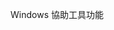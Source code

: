 <Token xmlns:xlink="http://www.w3.org/1999/xlink">Windows 協助工具功能</Token>

<!--HONumber=May16_HO2-->


